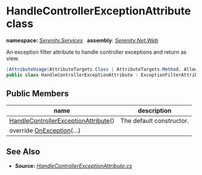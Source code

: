 # HandleControllerExceptionAttribute class
**namespace:** *[Serenity.Services](../README.md#serenity.services-namespace)*   **assembly**: *[Serenity.Net.Web](../README.md)*

An exception filter attribute to handle controller exceptions and return as view.

```csharp
[AttributeUsage(AttributeTargets.Class | AttributeTargets.Method, AllowMultiple = true)]
public class HandleControllerExceptionAttribute : ExceptionFilterAttribute
```

## Public Members

| name | description |
| --- | --- |
| [HandleControllerExceptionAttribute](HandleControllerExceptionAttribute/HandleControllerExceptionAttribute.md)() | The default constructor. |
| override [OnException](HandleControllerExceptionAttribute/OnException.md)(…) |  |

## See Also

* **Source:** *[HandleControllerExceptionAttribute.cs](https://github.com/serenity-is/Serenity/blob/master/src/Serenity.Net.Web/Mvc/HandleControllerExceptionAttribute.cs)*